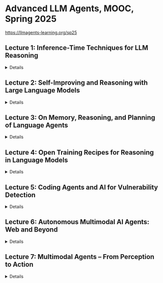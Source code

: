 # Advanced LLM Agents, MOOC, Spring 2025

https://llmagents-learning.org/sp25

## Lecture 1: Inference-Time Techniques for LLM Reasoning

<details>

## Overview:

The lecture emphasized strategies for optimizing reasoning tasks using advanced prompting methods, multi-candidate exploration, and iterative self-improvement, all aimed at improving accuracy and adaptability during inference.

Here are the main takeaways:
- Standard prompting struggles with reasoning benchmarks, but Chain-of-Thought (CoT) prompting significantly improves performance by modeling intermediate steps.
- Zero-shot CoT prompting uses simple instructions like “Let’s think step by step” to elicit reasoning without exemplars.
- Analogical prompting enables LLMs to self-generate tailored exemplars and reasoning structures, improving task-specific performance.
- Self-consistency boosts accuracy by sampling multiple solutions and selecting the most consistent final answer.
- Tree of Thoughts (ToT) allows step-by-step evaluation and iterative exploration, excelling in complex tasks.
- Reflexion and Self-Refine techniques empower LLMs to iteratively self-correct and improve their outputs using internal and external feedback.
- Self-correction without external feedback (oracle) can worsen reasoning performance, highlighting the need for effective evaluation mechanisms.
- Balancing inference budgets and model size is crucial for optimizing multi-sample solutions and computational efficiency.
- General-purpose and scalable methods remain essential for designing effective reasoning strategies in LLMs.

Ref:
- https://www.youtube.com/live/g0Dwtf3BH-0
- https://llmagents-learning.org/slides/inference_time_techniques_lecture_sp25.pdf


## Briefing:

### Introduction

This document summarises a lecture on inference-time techniques for enhancing the reasoning capabilities of Large Language Models (LLMs). The lecture highlights the significant advancements in LLM reasoning, particularly with models like OpenAI's "o1" and "o3", which demonstrate impressive performance on complex tasks like math, coding, and STEM. However, these high levels of performance are often achieved by using substantial inference-time computation. The lecture explores various strategies to optimise this, categorising them into three main areas: using more tokens for a single solution, searching and selecting from multiple candidates, and iterative self-improvement.

### Part 1: Basic Prompting Techniques - Increasing Token Budget for Single Solution

#### Standard Prompting Limitations
- Prior to advanced post-training techniques, standard prompting struggled with reasoning benchmarks.
- Few-shot examples only provided the format of the final solution, not the reasoning behind it.

#### Chain-of-Thought (CoT) Prompting
- Prompts the model to generate reasoning steps before arriving at the final solution.
- Can be implemented via few-shot examples or instructions.
- **Scaling with Model Size:** CoT performance improves significantly with larger models.
- **Zero-Shot CoT:** Using instructions like "Let's think step by step" can elicit CoT without needing few-shot examples, though it is less effective.

#### Analogical Prompting
- Enhances CoT performance by instructing the model to recall relevant exemplars before solving the test problem.
- Outperforms both zero-shot CoT and manual few-shot CoT, particularly with stronger models.

#### LLM-Driven Prompt Optimisation
- Leverages LLMs to automatically design and optimise prompts.
- Uses past optimisation trajectories to generate improved instructions.
- A meta-prompt enables the LLM to propose new instructions based on previous ones.
- Optimised prompts can outperform standard zero-shot and few-shot prompts.

#### CoT & Reasoning Strategies
- CoT allows variable computation based on task complexity.
- **Least-to-Most Prompting:** Decomposes complex problems into simpler sub-tasks solved sequentially.
- **Dynamic Least-to-Most Prompting:** Customises prompts for each sub-problem.
- **Self-Discover:** Instructs the LLM to autonomously compose reasoning structures without manually created demonstrations.

### Part 2: Search and Selection from Multiple Candidates - Increasing Width of Solution Space

#### Rationale
- Exploring multiple branches allows the model to recover from single-generation errors.

#### Self-Consistency
- Generates multiple candidate solutions and selects the most consistent final answer.
- Effective across models and tasks, scaling well with the number of samples.
- **Diversity in Sampling:** Ensures response variety using high-temperature sampling instead of beam search.

#### Clustering by Execution (AlphaCode)
- In code generation, predicted code is clustered based on execution consistency.
- Improves performance by selecting a program from the largest semantically equivalent clusters.

#### Universal Self-Consistency (USC)
- Extends self-consistency to free-form generation tasks, where consistency is evaluated within the LLM itself.

#### LLM Rankers
- Training verifiers or reward models enhances solution selection.
- **Outcome-Supervised Reward Model (ORM):** Evaluates final solutions.
- **Process-Supervised Reward Model (PRM):** Evaluates step-by-step reasoning.

#### Tree-of-Thoughts (ToT)
- Combines LLMs with tree search.
- Generates possible next reasoning steps, evaluates each, and prioritises promising solutions.
- Scales well with increased token budget.

### Part 3: Iterative Self-Improvement - Increasing Depth of Solution Search

#### Rationale
- Mistakes occur even in strong LLMs.
- Sampling multiple solutions is insufficient without a feedback loop for error correction.

#### Reflexion and Self-Refine
- The LLM generates feedback on its own output and refines it.
- Effective when external evaluation is available.

#### Self-Debugging (Code)
- Uses execution feedback, such as unit tests, to improve generated code.
- More informative feedback yields better results.

#### Limitations of Self-Correction (QA)
- Self-correction without an oracle verifier can reduce accuracy.
- General-purpose feedback prompts and multi-agent debates are often ineffective.

#### Budget Optimisation
- Optimal inference budget depends on the task and model.
- Smaller models may generate more solutions within the same computational budget.

### Key Takeaways and General Principles

- **Adaptability:** Best practices for LLM interaction should evolve with model capabilities.
- **Chain-of-Thought:** Fundamental for reasoning enhancement.
- **Consistency-Based Selection:** A simple yet effective principle for better response selection.
- **Search:** Exploring multiple solution paths improves accuracy.
- **The "Bitter Lesson":** Emphasises general-purpose methods that scale well with computation.

### Conclusion

The lecture provides a comprehensive overview of inference-time techniques for improving LLM reasoning. These techniques focus on:
1. **Using more token budget for better single-solution generation.**
2. **Searching multiple branches in the solution space.**
3. **Iterative self-improvement of responses.**

They range from basic CoT prompting to advanced methods like tree-of-thought and self-debugging. The lecture underscores the importance of continuous adaptation, scalable general-purpose methods, and fostering models capable of independent discovery rather than pre-programmed intelligence.

</details>

## Lecture 2: Self-Improving and Reasoning with Large Language Models

<details>

## Briefing

This document outlines the research and development of self-improving and reasoning Large Language Models (LLMs), which aim to create AI that trains itself, evaluates its performance, and updates itself based on its understanding. The ultimate goal is to achieve superhuman performance through these methods.

### System 1 vs System 2
The document introduces two systems for how LLMs function, System 1 and System 2:
*   **System 1**: This is reactive, relies on associations, has fixed compute per token, directly outputs answers, and is prone to failures like hallucinations and spurious correlations. Standard LLMs are considered System 1.
*   **System 2**: This is more deliberate and effortful, involving multiple "calls" to the System 1 LLM. It uses planning, search, verification, and reasoning with dynamic computation. Techniques like Chain-of-Thought (CoT) and Tree-of-Thoughts (ToT) fall under System 2.

### Historical Context and Evolution of LLMs
The document provides a brief history of LLMs and related technologies:
*   **Early 2000s:** Support Vector Machines were prevalent.
*   **2014:** The LLM attention mechanism was developed.
*   **2019-2023:** A rapid evolution of LLMs occurred, from GPT-2 to GPT-4, including models like T5, Jurassic-1, Megatron-Turing NLG, Gopher, Chinchilla, PaLM, OPT, BLOOM, and LLaMA.
*   **Pre-2020:** Language models were trained by predicting the next token on "positive examples" of language.
*   **Post-2020:**  LLMs began using techniques like supervised fine-tuning (SFT) and Reinforcement Learning from Human Feedback (RLHF).
*   **2022:** InstructGPT was developed using SFT and RLHF on GPT3.
*   **2023:** Models like Claude and GPT-4 began using extensive RLHF for safety and accuracy, and Direct Preference Optimization (DPO) was introduced.

### Improving Reasoning with System 2
*   **Prompting Approaches:** Early attempts to improve reasoning focused on prompting techniques.
*   **Chain-of-Verification (CoVe):** This method aims to reduce hallucinations by adding verification steps to the generation process. It includes variants like joint left-to-right generation, factored attention, and a factored-revise approach.
*   **System 2 Attention (S2A):** This method focuses on making attention more explicit and effortful by prompting the LLM to rewrite inputs, removing irrelevant or biased content, to improve the relevance of answers.
*   **Branch-Solve-Merge:** This approach breaks down complex tasks into subproblems, solves them individually, and merges the solutions to improve complex tasks where instructions are hard.

### Self-Improvement and Self-Rewarding LLMs
*   **Self-Training:** LLMs improve by assigning rewards to their own outputs and optimizing accordingly.
*   **Self-Rewarding LMs:** These models are trained to have both instruction-following and evaluation capabilities. They can generate responses to instructions and judge the quality of those responses, creating an iterative process of improvement.
*   **Iterative Training:** This involves two steps: self-instruction creation (generating prompts, responses, and self-rewards) and instruction training (using DPO on selected preference pairs).
*   **The "Superalignment challenge":** As LLMs improve they will become harder for humans to supervise.
*   **Initial Model:** Experiments start with a pre-trained LLaMA-2-70B model (M0) which is multitask trained using seed instruction following (IFT) and evaluation data (EFT). The model then goes through iterative training.
*    **Evaluation:** The self-rewarding models are evaluated on their ability to follow instructions and their ability to act as a reward model. The models are tested using internal instruction following test sets, AlpacaEval 2.0, and MT-Bench. They are also evaluated using the OpenAssistant validation set.
*    **Improvements:** The models show continuous improvement through iterative training.

### Iterative Reasoning and Meta-Rewarding
*   **Iterative Reasoning Preference Optimisation:** This technique uses self-rewarding techniques for reasoning tasks by generating multiple Chain-of-Thoughts (CoTs) and selecting preferences based on answer correctness.
*    **Thinking LLMs:**  This approach trains LLMs to think and respond for all instruction following tasks, not just math, using Thought Preference Optimization (TPO). It has achieved strong results on benchmarks like AlpacaEval and ArenaHard.
*   **Meta-Rewarding LLMs:** These models improve their judgments by meta-judging them. The LLM acts as an actor, judge, and meta-judge. Meta-rewards provide an additional training signal.
*   **LLM-as-a-Meta-Judge:** This is used to assess judgments. The method involves generating multiple judgments for pairs of responses and calculating pairwise meta-judgments.
*   **EvalPlanner:** This method trains LLMs to generate planning and reasoning CoTs for evaluation, converting evaluation tasks into verifiable tasks by generating similar prompts with high and low quality responses.

### Future Directions
*   **Latent System 2 Thoughts:** Explores the use of latent thoughts rather than tokens, with research into self-evaluation and learning from interaction.
*   **Improved System 1:** Research is needed to improve the fundamental architecture of System 1, such as better attention mechanisms and world models.

### Conclusion
The document highlights the significant progress in developing self-improving and reasoning LLMs. By using techniques like self-rewarding, iterative training, and meta-reasoning, LLMs are approaching and potentially surpassing human-level performance. Further research is needed to address limitations, improve reasoning, and explore the potential of more advanced approaches.

### Ref:
- https://www.youtube.com/live/_MNlLhU33H0
- https://llmagents-learning.org/slides/Jason-Weston-Reasoning-Alignment-Berkeley-Talk.pdf

</details>

## Lecture 3: On Memory, Reasoning, and Planning of Language Agents

<details>

**Briefing: On Memory, Reasoning, and Planning of Language Agents**

### **Overview**
This document provides a comprehensive analysis of **Language Agents**, AI systems that leverage language for reasoning, memory, and planning. It contrasts two main perspectives in developing these agents—**LLM-first** and **Agent-first**—highlighting their respective challenges and opportunities. The discussion is structured around three core competencies essential to advancing intelligent AI agents:
1. **Memory** – HippoRAG, a neurobiologically inspired long-term memory system.
2. **Reasoning** – The concept of implicit reasoning and "grokking" in Transformers.
3. **Planning** – Model-based planning techniques, particularly in web navigation, as demonstrated in WebDreamer.

While language agents are a significant step toward more intelligent AI, the field faces ongoing hurdles in areas like **continual learning, safety, world models, and adaptability**.

---

### **Key Themes and Takeaways**

#### **The Rise of Language Agents**
- Language agents are expected to revolutionize computing, as reflected in statements from key AI leaders:
  - Bill Gates: *"Agents are bringing about the biggest revolution in computing..."*
  - Andrew Ng: *"AI agentic workflows will drive massive AI progress this year."*
  - Sam Altman: *"2025 is when agents will work."*
- Current agents **rely heavily on LLMs** but still lack robust reasoning, memory, and planning capabilities.
- Following Russel & Norvig’s definition, an agent is *“anything that perceives its environment through sensors and acts upon it through actuators.”* Language agents stand out by using **language as the primary tool for reasoning and communication**.
- The document suggests we are entering a **new evolutionary stage** of AI, moving from **Logical Agents → Neural Agents → Language Agents**, characterized by increasing **expressiveness, reasoning, and adaptivity**.

#### **LLM-First vs. Agent-First Approaches**
- **LLM-First:** Builds agents around LLMs, **relying on prompting and engineering solutions** to scaffold agent behavior.
- **Agent-First:** Treats LLMs as a component of a broader AI system that incorporates **perception, memory, world modeling, and planning**.
- The **Agent-First** approach requires tackling **synthetic data generation, self-reflection, and internalized search**, bringing both traditional and novel AI challenges.

#### **Language as a Vehicle for Reasoning and Communication**
- **Language is the foundation** for instruction following, in-context learning, and customized outputs.
- Reasoning within an LLM-based agent functions as an **inner monologue**, where decisions are made via token generation.
- The integration of reasoning helps in:
  - **State inference** (understanding the environment’s current state).
  - **Self-reflection** (evaluating its own thought process).
  - **Replanning** (adjusting actions dynamically).

#### **Memory: HippoRAG – Neurobiologically Inspired Long-Term Memory**
- Human memory is crucial for learning, as reflected in Eric Kandel’s quote: *"Memory is everything. Without it, we are nothing."*
- **Current Retrieval-Augmented Generation (RAG) models have limitations** in retrieving relevant knowledge reliably.
- **HippoRAG** is introduced as a **solution inspired by the hippocampal indexing theory**, aiming to improve retrieval accuracy by:
  - **Indexing associations between stored knowledge**.
  - **Enabling pattern separation and pattern completion**, mimicking the way humans recall and differentiate information.
- HippoRAG is composed of three key components:
  - **Neocortex** – Handles perception, linguistic abilities, and reasoning.
  - **Parahippocampus** – Acts as a bridge between memory areas, akin to working memory.
  - **Hippocampus** – Provides indexing and auto-associative memory functions.

#### **Reasoning: Grokking in Transformers**
- The phenomenon of **"grokking"** describes the transition where **Transformers shift from memorization to generalization**.
- Key research questions include:
  - Can Transformers develop **implicit reasoning**, or are there fundamental limitations?
  - What factors influence the acquisition of reasoning skills, such as **data scale, distribution, and model architecture**?
- The document describes **grokking** as a phase transition, where generalization emerges as the dominant capability over rote memorization.

#### **Planning: Model-Based Planning for Web Agents (WebDreamer)**
- Planning remains a key challenge for AI agents, particularly in **open-ended digital environments** like the web.
- **Challenges in planning** include:
  - Expanding the **action space** while maintaining control.
  - Ensuring **goal verification**, as many tasks have **non-binary success criteria**.
  - Developing **world models** to predict the consequences of actions.
- **WebDreamer** is introduced as a **model-based planner for web agents**, addressing these challenges with:
  - **Stage 1: Simulation** – The LLM predicts state transitions before taking real-world actions.
  - **Stage 2: Execution** – The agent follows an optimal path based on the simulated outcomes.
- This approach ensures **safer and more efficient web navigation**, overcoming the drawbacks of purely reactive planning.

---

### **Future Directions and Challenges**
1. **Memory:** Enhancing **personalization and continual learning** for AI agents.
2. **Reasoning:** Developing models that integrate **external actions and environmental awareness**.
3. **Planning:** Building **better world models** while balancing reactive and model-based planning approaches.
4. **Safety:** Addressing both **endogenous (internal) and exogenous (external) risks**.
5. **Applications:** Expanding AI capabilities in **agentic search, workflow automation, and scientific reasoning**.

The author concludes that we are **at the beginning of a new AI era**, with key challenges in **multimodal perception, memory embodiment, reasoning, world models, grounding, planning, tool use, multi-agent dynamics, and continual learning**.

---

### **Quotes of Significance**
- *"Agents are bringing about the biggest revolution in computing..."* – Bill Gates
- *"2025 is when agents will work."* – Sam Altman
- *"An agent is anything that perceives and acts upon its environment."* – Russel & Norvig
- *"Memory is everything. Without it, we are nothing."* – Eric Kandel
- *"We find that LLMs can be highly receptive to external evidence even when that conflicts with their parametric memory, given that the external evidence is coherent and convincing."*

---

### **Conclusion**
The presentation offers a **detailed exploration of language agents**, illustrating their potential to reshape AI-driven interactions. While **significant progress has been made**, major obstacles remain in **memory, reasoning, planning, safety, and continual learning**. Research efforts such as **HippoRAG and WebDreamer** offer promising solutions, but further innovations are necessary to **fully realize the potential of AI-powered language agents**.


### Ref:
- https://www.youtube.com/live/zvI4UN2_i-w
- https://llmagents-learning.org/slides/language_agents_YuSu_Berkeley.pdf
- https://github.com/OSU-NLP-Group/WebDreamer
- https://github.com/OSU-NLP-Group/HippoRAG

</details>

## Lecture 4: Open Training Recipes for Reasoning in Language Models

<details>

**Unified Briefing on Open Language Models (LMs)**

This document summarizes key aspects of open language models (LMs), focusing on the OLMo family and the Tülu post-training recipe. It underscores the importance of **open science, transparency, and accessibility** in LM development, covering the stages of pre-training, post-training, test-time inference, and risk mitigation.

---

### **Key Themes and Insights**

#### **The Importance of Open Science in LM Research**
- Fully open LMs accelerate innovation by ensuring transparency, reproducibility, and accessibility.
- Analogy: Relying on proprietary models for AI research is like studying astronomy through newspaper pictures.
- OLMo is developed as a truly open AI, empowering the research community and enhancing public AI literacy.

#### **OLMo: A Fully Open Language Model**
- Designed for accessibility and reproducibility within an open ecosystem.
- Competes with **Llama3, Qwen2.5, DeepSeek, and GPT4-o** in performance.

#### **Tülu: Open Post-Training Recipe**
- Iterative development (*Tülu 1 → 2 → 2.5 → 3*), systematically refining LMs post-training.
- Toolkit includes **OpenInstruct and Safety Data & Toolkit - Instruct2**.
- Successful adaptation involves:
  1. **Targeted evaluations** for meaningful improvements.
  2. **Representative prompts** for testing and finetuning.
  3. **License verification** for compliance.
  4. **Data decontamination** to ensure integrity.

---

### **Core LM Development Stages**

#### **1. Pre-training**
- Predicting the next word across diverse contexts to create a foundation model.

#### **2. Post-training**
- Enhances model performance through:
  - **Supervised Fine-Tuning (SFT)**: Improves model outputs using structured prompt-completion training.
  - **Tool use and agents**: Equipping LMs with task-specific tools.
  - **Reasoning**: Enhancing logical and analytical capabilities.
  - **Safety alignment**: Ensuring ethical and responsible AI behavior.
  - **Hybrid data curation**: Mixing diverse datasets for skill refinement.

#### **3. Test-time Inference & Scaling**
- Techniques like **budget forcing** and computational scaling optimize real-time model performance.

---

### **Advanced LM Optimization Techniques**

#### **Supervised Fine-Tuning (SFT) / Instruction Tuning**
- **Purpose**: Finetunes pretrained LMs with structured prompts.
- **Challenges**: Data curation is expensive, time-consuming, and has high variance.
- **Solution**: **Hybrid data creation** (mixing curated data with persona-driven synthesis) ensures efficiency and diversity.

#### **Chain-of-Thought (CoT) Reasoning**
- **Improves** multi-step problem-solving and logical reasoning.
- **Challenges**: Manual annotation is expensive and difficult to scale.
- **Solution**: Hybrid data generation bridges the scalability gap.

#### **Preference Tuning**
- Aligns LMs with human preferences for better interaction quality.
- **DPO vs. PPO**:
  - **Direct Preference Optimization (DPO)**: Efficient, lower complexity, and high throughput.
  - **Proximal Policy Optimization (PPO)**: Slightly better performance (~1%) but more computationally intensive.
- **Key Factor**: **Data quality** is paramount for both methods.

#### **Reinforcement Learning with Verifiable Rewards (RLVR)**
- Addresses **over-optimization** by using rule-based rewards for tasks with ground-truth answers (e.g., math problems).
- RLVR involves **targeted datasets, verifiers, and PPO training** for enhanced accuracy.

#### **Mid-training Strategy**
- **99% of training budget** is allocated to **trillions of diverse text tokens**.
- **1% of budget** is reserved for upsampling high-quality SFT data, maximizing efficiency.

---

### **Overall Takeaways**
- **Open models (OLMo) and structured post-training (Tülu) are critical for AI progress**.
- **Data quality, hybrid data creation, and advanced tuning techniques** (RLVR, DPO, SFT) drive LMs' reasoning capabilities.
- **Open ecosystems foster reproducible research**, empowering the AI community with accessible knowledge and tools.

---

### Ref:
- https://www.youtube.com/live/cMiu3A7YBks
- https://llmagents-learning.org/slides/OLMo-Tulu-Reasoning-Hanna.pdf

</details>

## Lecture 5: Coding Agents and AI for Vulnerability Detection

<details>

### **Briefing Document: Coding Agents and AI for Vulnerability Detection**  
**Author**: Based on excerpts from *L5_Code_Agents_Vulnerability_Detection.pdf* by Charles Sutton  
**Date**: October 26, 2024  

---

## **Executive Summary**  
This document explores the application of **Large Language Model (LLM) agents** in **software engineering and security**, particularly for **vulnerability detection**. It covers the **evolution of evaluation metrics**, introduces **coding agents (SWE-Agent, Agentless, AutoCodeRover, Passerine)**, and discusses their use in **Capture the Flag (CTF) competitions** and **real-world security applications** through **Google’s Big Sleep project**.  

The key takeaway is that **LLM agents provide a promising yet underexplored approach to AI-driven security**, with **evaluation-driven improvements, trade-offs in agent design, and practical implementations in vulnerability detection**.  

---

## **Key Themes and Ideas**  

### **1. Rise of Coding Agents & AI for Software Engineering**  
**Definition of LLM Agents**:  
LLM agents are defined as **"multi-turn LLMs with tool use"**, characterized by:  
- **Dynamic computation time**  
- **Information retrieval from external tools**  
- **Hypothesis testing and validation**  
- **Action execution based on results**  

#### **Agent Designs & Trade-offs:**  
The document explores different **coding agent designs**:  
1. **SWE-Agent (Dynamic Approach)**  
   - Uses **planning, chain of thought reasoning, tool use, and execution feedback.**  
   - Implements the **ReACT loop** (*LLM generates output → Runs tools → Updates trajectory*).  
   - More **adaptive** for complex problem-solving.  

2. **Agentless (Procedural Approach)**  
   - **No persistent agent loop; control flow is in Python code.**  
   - Preferred when the **workflow is simple** and doesn’t require dynamic decision-making.  
   - Avoids **LLM trajectory errors**, making it more **robust but less flexible**.  

3. **Hybrid Models (AutoCodeRover, Passerine)**  
   - Combine **some procedural control** with **agent-driven exploration**.  
   - Useful for **structured software improvements** and **debugging workflows**.  

---

### **2. Evaluation Metrics: The Backbone of Model Design**  
Evaluation metrics **drive LLM model and agent design**.  
- **Early benchmarks (MBPP, HumanEval)**: Useful in 2021 but now **leaked, too easy, and limited in test cases.**  
- **SWE-Bench & SWE-Bench Verified**:  
  - A **realistic evaluation benchmark** that has **driven advances in agent development**.  
  - Verified variant removes **underspecified and less relevant test cases**, improving signal-to-noise ratio.  
- **Challenges in Evaluation**:  
  - "All evaluations have a shelf life"—new tests are needed as models improve.  
  - Data leakage, inexact verifiers, and overfitting to leaderboards are growing concerns.  

**Design Considerations in Evaluation:**  
- **Level of difficulty** must be balanced.  
- **Realism** should match real-world coding scenarios.  
- **Generalizability** ensures models **aren’t just learning shortcuts to pass benchmarks**.  

---

### **3. AI for Computer Security: Capture the Flag (CTF) & Vulnerability Detection**  
**CTF competitions as AI Benchmarks**  
LLM agents are adapted for **security tasks** using datasets like:  
- **NYU CtF Bench (2025):** 200 problems from real-world CTF challenges.  
- **InterCode-CtF (2023):** 100 tasks from **high school-level** PicoCTF.  

#### **Agent Adaptation for Security Tasks**  
To tackle **CTF challenges**, coding agents integrate:  
- **Command-line execution (sandboxed)**  
- **Decompilers & disassemblers**  
- **Python libraries (for cryptography, forensics, etc.)**  
- **Debuggers (GDB, Pwntools for memory exploits)**  

**"Arbitrary command line (use a sandbox!)" is critical for security-related LLM applications.**  

---

### **4. Big Sleep: AI for Real-World Vulnerability Detection**  
The **Big Sleep project at Google** represents a **major leap in AI-driven security research**.  

**Objective**: Find security vulnerabilities using **LLM agents with reasoning, execution, and verification**.  

#### **Big Sleep's Methodology**:  
- **Step 1: Code Navigation** – LLM browses code, jumps to definitions, and follows references.  
- **Step 2: Hypothesis Generation** – AI **predicts possible security flaws** (e.g., buffer overflow).  
- **Step 3: Dynamic Testing** – Executes **debugging tools, interpreters, and test inputs**.  
- **Step 4: Verification** – Confirms vulnerabilities using **sanitizer crashes, memory safety checks, and execution feedback**.  

#### **Results & Impact**:  
- **Achieved a 1.00 score in buffer overflow detection (from 0.05).**  
- **76% success rate in advanced memory corruption detection (up from 24%).**  
- **Discovered a real-world vulnerability in SQLite.**  

**Key Takeaways:**  
- **Dynamic AI agents outperform traditional fuzzing & static analysis** in some security domains.  
- **Execution-based verification makes AI more reliable in detecting real vulnerabilities.**  
- **Big Sleep proves that AI agents can autonomously detect security flaws at an expert level.**  

---

## **Future Directions & Implications**  
- **AI for security is still a "wide open area" with untapped potential.**  
- **More research needed in network security, malware detection, and adversarial attacks.**  
- **Real-world deployment of AI security agents will require stronger evaluation benchmarks.**  
- **Moving from CTFs to real-world tasks is the next major step.**  

---

## **Important Quotes**  
- *"LLM agents are multi-turn LLMs with tool use."*  
- *"Evaluations drive the design of the models. Organizational-level Bayesian optimization."*  
- *"All evaluations have a shelf life."*  
- *"If workflow really is simple, why make the LLM figure it out?"*  
- *"Agentic techniques seem particularly natural. Can require larger-scale understanding of software or system."*  
- *"Arbitrary command line (use a sandbox!)"*  

---

## **Final Thoughts**  
LLM-powered security agents are **emerging as a viable method for vulnerability detection**, surpassing traditional **fuzzing and static analysis** in some domains. However, the **design space for AI security remains vast**, with **open challenges in evaluation, real-world deployment, and system-level reasoning**.  

---

### **Best of Both Approaches**  
✅ **Quick, structured overview** (from the first summary)  
✅ **Deep, in-depth analysis with key details** (from the second briefing)  
✅ **Formatted for clarity, readability, and impact**  

### Ref:
- https://www.youtube.com/live/JCk6qJtaCSU
- https://llmagents-learning.org/slides/Code%20Agents%20and%20AI%20for%20Vulnerability%20Detection.pdf

</details>

## Lecture 6: Autonomous Multimodal AI Agents: Web and Beyond

<details>

  ### **Multimodal Autonomous AI Agents: Comprehensive Summary**

This summary combines the best aspects of brevity and technical depth, providing a **structured yet detailed** overview of the key concepts from **Russ Salakhutdinov's lecture on multimodal AI agents**.

---

## **1. Large Language Models (LLMs) as a Foundation for AI Agents**
The lecture begins by emphasizing **LLMs as the backbone** of autonomous AI agents, detailing their strengths and limitations.

### **Key Capabilities of LLMs:**
- **In-context learning**: Ability to generalize based on contextual cues in the input.
- **Zero-shot abilities**: Can perform tasks they haven't been explicitly trained on.
- **Long and coherent text generation**: Essential for complex reasoning and decision-making.
- **Strong text representations**: Helps in understanding and encoding textual information.
- **Sensitivity to word ordering**: Crucial for nuanced comprehension and response generation.
- **World knowledge**: Learned from vast training data, but with limitations in real-time updates.

---

## **2. The Emergence of Autonomous AI Agents**
AI agents are being developed to **automate digital tasks** and **enhance human productivity**, particularly for web-based activities.

### **Potential Use Cases:**
- **Automating repetitive digital tasks** (e.g., generating PowerPoint slides from a research paper).
- **Navigating the web** to retrieve structured data.
- **Performing human-like browsing and decision-making**.

These agents combine **LLMs, reinforcement learning, and multimodal capabilities** to operate in increasingly complex environments.

---

## **3. Challenges in Web-Based AI Agents**
The lecture highlights the **current limitations of web agents**, particularly when dealing with **HTML and text-based environments**.

### **WebArena: Early Benchmarks & Limitations**
- Designed as **the most realistic web-based evaluation** for AI agents.
- Uses real-world data from **Amazon, Reddit, GitHub**, etc.
- Tasks involve interacting with only **text and HTML**, leading to **low success rates** for AI.

### **Why HTML Alone is Insufficient**
- **Messy HTML & JavaScript**: Code is often **minified and compressed**, making parsing difficult.
- **Interactive elements**: JavaScript-driven UI elements **don't render well in raw HTML**.
- **Spatial layout issues**: Webpages rely on **visual structure**, which HTML alone cannot capture.
- **Context length constraints**: HTML pages often exceed **100k tokens**, making them difficult for LLMs to process.

---

## **4. VisualWebArena: A Benchmark for Multimodal Web Agents**
To overcome the limitations of **text-based web navigation**, the researchers introduced **VisualWebArena**, a **multimodal** testbed.

### **Key Features of VisualWebArena:**
- Includes **visual inputs** to complement **HTML parsing**.
- Uses **POMDP (Partially Observable Markov Decision Process)** framework:
  - **Observations**: Captures both **visual and textual** information.
  - **Actions**: Agents can **click, type, hover, and stop**.
  - **Reward function**: Evaluates success based on **task completion**.

### **Example Tasks in VisualWebArena:**
- **Shopping Task**: "Buy the cheapest color photo printer and send it to Emily."
- **Classifieds Task**: "Find a specific bike for $300-$500 and negotiate $10 less."
- **Reddit Task**: "Find the 2022 total GDP of the region producing the most sugarcane in 2021."

**Results:**
- **Human success rate: 78%**
- **AI agent success rate: 14%** (indicating significant room for improvement)

---

## **5. Architectures for Multimodal Web Agents**
The lecture introduces **several architectural advancements** aimed at improving AI interaction with web environments.

### **Key Approaches:**
#### **1. Web Agent Architecture**
- **Input**: HTML + Image.
- **Processing**: **Observation Parsing + High-Level Planning + Low-Level Action Generation**.
- **Actions**: Stop, Type, Click, Hover.

#### **2. LLM + Visual Encoder + Web Grounding**
- Uses **Set-of-Marks (SoM) prompting** to help agents **interact with UI elements**.
- Alternative to **cluttered HTML trees** and inefficient **accessibility parsers**.

---

## **6. Search & Planning for Long-Horizon Tasks**
One of the biggest **challenges in autonomous agents** is **long-horizon reasoning**.

### **Common AI Failure Modes:**
1. **Looping behavior**: Agents get stuck switching between pages.
2. **Undoing progress**: Performing the right action but reversing it later.
3. **Early stopping**: Ending tasks prematurely.
4. **Visual processing failures**: Misclicking or failing to identify elements.

To address these, the researchers propose **tree search methods** to improve decision-making.

### **Tree Search for Language Model Agents**
- **Baseline Approach:** AI models perform **repeated action sampling** until they reach a solution.
- **Proposed Method:** A **Best-First Search algorithm** with:
  - **Baseline agent** for action proposals.
  - **Backtracking mechanism** to correct errors.
  - **Value function scoring** (using GPT-4o to rank best states).

**Results:**
- **Search-based models significantly outperform baseline LLMs** on long-horizon tasks.
- **However, search methods are computationally expensive and require further optimization**.

---

## **7. AI Agents & Internet-Scale Training (InSTA)**
One of the **biggest challenges in AI agents** is the **lack of high-quality training data**. 

### **Proposed Solution: Synthetic Task Generation**
Researchers use **Llama models** to **generate realistic web tasks** for AI training.

### **Synthetic Data Generation Pipeline:**
1. **Stage 1 – Task Generation**: Llama proposes web-based tasks.
2. **Stage 2 – Task Evaluation**: AI performs tasks and Llama scores them.
3. **Stage 3 – Data Collection**: High-confidence tasks are stored for training.

### **Key Findings:**
- **LLM performance is 68.92% lower than humans** on **VisualWebArena**.
- **Synthetic data significantly improves generalization**:
  - **Mind2Web: +156.3% improvement**
  - **WebLINX: +149.0% improvement**

### **Scaling Up:**
- Researchers use **Common Crawl PageRank** to identify **150k+ useful websites**.
- **AI filtering achieves 97% accuracy** in detecting valid training data.

---

## **8. Robotics & Physical AI Agents**
The lecture briefly extends **multimodal agents** to **robotic manipulation**.

### **Plan-Sequence-Learn (PSL) Framework**
- Uses **structured language plans** for **long-horizon robotic tasks**.
- Combines **reinforcement learning (RL)** with **LLM-guided decision-making**.
- Successfully **generalizes to new object geometries**.

**Results:**
- PSL achieves **85%+ success rates** across **25+ long-horizon robotic tasks**.

---

## **9. Future Directions & AI Safety Considerations**
### **Key Areas for Future Work:**
1. **Improved long-term reasoning**: AI should maintain consistency over **multi-step tasks**.
2. **Multimodal vision-language models**: Stronger **visual grounding** is needed for **real-world applications**.
3. **Parallel execution & task coordination**: Agents should **search, execute, and verify multiple instances** in real-time.
4. **AI Safety**:
   - Ensuring **robustness against adversarial inputs**.
   - Addressing **biases in training data**.
   - Handling **destructive actions** (e.g., real-world purchasing).

---

## **10. Conclusion**
- **VisualWebArena** provides a **realistic benchmark** for evaluating multimodal agents.
- **Inference-time search & tree search** improve **long-horizon AI decision-making**.
- **Synthetic data generation** helps **scale AI training for web-based tasks**.
- **Plan-Sequence-Learn (PSL)** extends AI agents to **robotic manipulation**.

🚀 **The future of AI agents lies in improving multimodal understanding, data efficiency, and safety for real-world applications.**


  ### Ref:
  - https://www.youtube.com/live/RPINOYM12RU
  - https://llmagents-learning.org/slides/ruslan-multimodal.pdf

</details>


## Lecture 7: Multimodal Agents – From Perception to Action

<details>


## 📌 Overview

This document presents a comprehensive review of the latest advancements in **Multimodal Agents (MMAs)**—AI systems that integrate vision, language, and action to operate across complex digital interfaces. It explores new environments, benchmarks, models, and data generation methods that drive progress in AI agents capable of reasoning and taking actions in real or virtual computing environments.

---

## 🚀 Key Themes

### 1. Rise of Multimodal Agents
- Multimodal agents powered by **Vision-Language-Action Models (VLA-Ms)** can execute real-world digital tasks across web, OS, and mobile environments.
- These agents aim to boost digital productivity, accessibility, and autonomy.
- Supported by models like GPT-4V, Claude-3, Gemini-Pro, and open-source Mixtral, CogAgent.

---

## 🧪 Limitations of Existing Benchmarks

### 🔴 Problems:
- Existing platforms (e.g., **Mind2Web**, **WebArena**) are:
  - Non-executable.
  - App/domain specific.
  - Not scalable or realistic.

### ✅ Solution: OSWorld
- **OSWorld** is a VM-based benchmark with:
  - **369 annotated tasks** using real apps and workflows.
  - Full environment simulation (input/output, keyboard/mouse, screenshot, a11y-tree).
  - **Execution-based evaluation** using final environment states.

---

## 👀 Agent Interaction Mechanics

| Component         | Description                                               |
|-------------------|-----------------------------------------------------------|
| Inputs            | Natural language, screenshots, accessibility tree (a11y)  |
| Actions           | Executable keyboard and mouse operations (e.g., pyautogui)|
| Interaction Loop  | Agent runs iteratively until termination condition met    |
| Evaluation        | Compared against expected output ("gold") via config      |

### Observations:
- High-res screenshots improve accuracy.
- Text-based action history > screenshot-only (but less efficient).
- Models show strong OS-level performance correlation but poor layout robustness.

---

## 📉 Data Scarcity & Cost

### Challenge:
- Unlike LLMs trained on vast text corpora, agent models require **expensive, human-annotated trajectory data**.

---

## 🧪 Synthetic Data Solutions

### 1. AgentTrek (Trajectory Synthesis)
- Extracts and classifies **web tutorials** to guide agent replay.
- Parses task steps, environments, outcomes.
- Focused on imitation learning; ideal when combined with **reinforcement learning in OSWorld**.

### 2. TACO + CoTA (Action + Reasoning Data)
- Generates **Chains-of-Thought-and-Action (CoTA)** using programmatic templates.
- Boosts reasoning and action-calling in Multimodal LLMs.
- Actions include: OCR, GETOBJECTS, QUERYKNOWLEDGEBASE, etc.

#### Key Learnings:
- **Quality > Quantity** in training data.
- CoTA fine-tuning consistently outperforms instruction-only training or few-shot prompting.

---

## 🧠 Unified GUI Agent Framework

### AGUVIS (Pure Vision-Based GUI Agent)
- Solves:
  - Heterogeneous textual GUI representation (HTML, AXTree, XML).
  - Lack of visual grounding and inner reasoning.
- Features:
  - Unified vision-based perception and action space.
  - Two-stage training:
    - 1M+ GUI grounding examples.
    - 35K multi-step reasoning tasks with **inner monologue** augmentation.
- Demonstrates strong **cross-platform generalization** (web/mobile → desktop).

---

## 🎥 Long Video Understanding

### Problem:
- Long-form videos → huge token sequences → compute overload.

### Solutions:

#### 1. xGen-MM-Vid (BLIP-3-Video)
- Temporal encoder compresses videos into just **32–128 visual tokens**.
- More efficient than prior SOTA models (e.g., 4608 tokens).
- Scales to long-video question answering and description tasks.

#### 2. GenS (Generative Frame Sampler)
- Trained on **GenS-Video-150K** dataset.
- Predicts **salient frame spans** using instructions and confidence scores.
- Outperforms CLIP-based sampling in temporal QA and event localization.
- Supports **sliding-window inference** with JSON-formatted outputs.

---

## 🧩 Ecosystem Overview

| Module           | Functionality                                             |
|------------------|-----------------------------------------------------------|
| `OSWorld`        | Realistic, execution-based VM environment for agents      |
| `AgentTrek`      | Synthesizes trajectories from tutorial-based knowledge     |
| `TACO + CoTA`    | Reasoning and action-call fine-tuning for MLLMs           |
| `AGUVIS`         | GUI agent with visual-only perception + inner monologue   |
| `BLIP-3-Video`   | Token-efficient video understanding model                 |
| `GenS`           | Intelligent frame selector for long-video processing      |

---

## ✅ Final Takeaways

- **Realistic training environments** are essential (e.g., OSWorld).
- **Synthetic data** (AgentTrek, CoTA) solves scale and diversity issues in agent training.
- **Unified perception-action space + structured reasoning** unlocks general-purpose agents (e.g., AGUVIS).
- **Efficient video models + frame sampling** (xGen-MM-Vid, GenS) allow scalable long-video understanding.

---

## 📣 Quotes from the Source

> “Intelligence grows rapidly, even surpassing humans.”

> “No real, scalable interactive environments... Only demos without executable environment...”

> “OSWorld: The first scalable, real computer environment.”

> “LLMs and VLMs are still far from being digital agents on real computers.”

> “AgentTrek… leverages tutorial-like web content to create step-by-step synthetic trajectories.”

> “CoTA fine-tuning significantly boosts reasoning and action performance, outperforming few-shot prompting.”

> “AGUVIS enables autonomous GUI agents to operate across platforms using only visual observations.”

> “xGen-MM-Vid uses significantly fewer tokens (32 vs. 4608) than other state-of-the-art models.”

> “GenS predicts frame spans as a natural language generation task with confidence scores.”

---

## 📥 Additional Resources

- [OSWorld Benchmark](https://os-world.github.io)  
- [xGen-MM-Vid Paper](https://arxiv.org/abs/2410.16267)  
- [BLIP-3-Video Overview](https://www.salesforceairesearch.com/opensource/xGen-MM-Vid/index.html)

---

  ### Ref:
  - https://www.youtube.com/live/n__Tim8K2IY
  - https://llmagents-learning.org/slides/Multimodal_Agent_caiming.pdf


</details>


